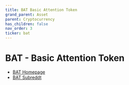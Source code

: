 ```yaml
---
title: BAT Basic Attention Token
grand_parent: Asset
parent: Cryptocurrency
has_children: false
nav_order: 3
ticker: bat
---
```

# BAT - Basic Attention Token

- [BAT Homepage](https://basicattentiontoken.org/)
- [BAT Subreddt](https://reddit.com)

